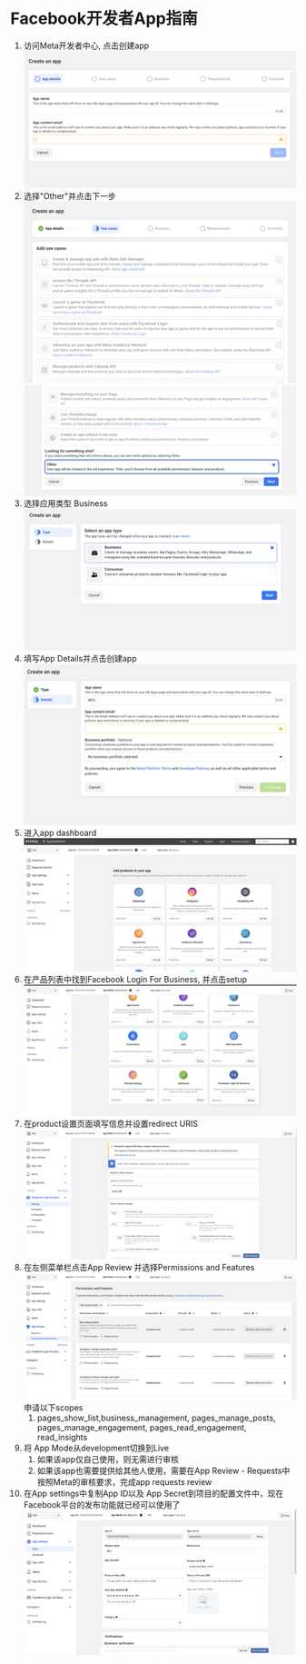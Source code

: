 # Facebook开发者App指南

1. 访问Meta开发者中心, 点击创建app
   ![step1](images/facebook/step_1_create_app.png)
2. 选择"Other"并点击下一步
   ![step2](images/facebook/step_2_use_case_list.png)
   ![step3](images/facebook/step_3_add_use_case.png)
3. 选择应用类型 Business
   ![step4](images/facebook/step_4_select_app_type.png)
4. 填写App Details并点击创建app
   ![step5](images/facebook/step_5_app_detail.png)
5. 进入app dashboard
   ![step6](images/facebook/step_6_product_list.png)
6. 在产品列表中找到Facebook Login For Business, 并点击setup
   ![step8](images/facebook/step_8_select_product.png)
7. 在product设置页面填写信息并设置redirect URIS
   ![step9](images/facebook/step_10_facebook_settings.png)
8. 在左侧菜单栏点击App Review 并选择Permissions and Features
   ![step10](images/facebook/step_13_add_permissions.png)
    申请以下scopes
    1. pages_show_list,business_management, pages_manage_posts, pages_manage_engagement, pages_read_engagement, read_insights
9. 将 App Mode从development切换到Live
    1. 如果该app仅自己使用，则无需进行审核
    2. 如果该app也需要提供给其他人使用，需要在App Review - Requests中按照Meta的审核要求，完成app requests  review
10. 在App settings中复制App ID以及 App Secret到项目的配置文件中，现在Facebook平台的发布功能就已经可以使用了
    ![step11](images/facebook/step_14_app_settings.png)